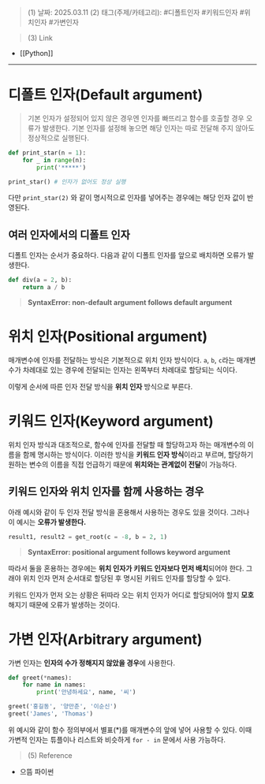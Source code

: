>(1) 날짜: 2025.03.11
>(2) 태그(주제/카테고리): #디폴트인자 #키워드인자 #위치인자 #가변인자 

>(3) Link
- [[Python]]
---

# 디폴트 인자(Default argument)
> 기본 인자가 설정되어 있지 않은 경우엔 인자를 빠뜨리고 함수를 호출할 경우 오류가 발생한다. 기본 인자를 설정해 놓으면 해당 인자는 따로 전달해 주지 않아도 정상적으로 실행된다.

``` python
def print_star(n = 1):
	for _ in range(n):
		print('*****')

print_star() # 인자가 없어도 정상 실행
```

다만 `print_star(2)` 와 같이 명시적으로 인자를 넣어주는 경우에는 해당 인자 값이 반영된다.

## 여러 인자에서의 디폴트 인자
디폴트 인자는 순서가 중요하다. 다음과 같이 디폴트 인자를 앞으로 배치하면 오류가 발생한다.
``` python
def div(a = 2, b):
	return a / b
```

> **SyntaxError: non-default argument follows default argument**

# 위치 인자(Positional argument)
매개변수에 인자를 전달하는 방식은 기본적으로 위치 인자 방식이다. `a`, `b`, `c`라는 매개변수가 차례대로 있는 경우에 전달되는 인자는 왼쪽부터 차례대로 할당되는 식이다.

이렇게 순서에 따른 인자 전달 방식을 **위치 인자** 방식으로 부른다.

# 키워드 인자(Keyword argument)
위치 인자 방식과 대조적으로, 함수에 인자를 전달할 때 할당하고자 하는 매개변수의 이름을 함께 명시하는 방식이다. 이러한 방식을 **키워드 인자 방식**이라고 부르며, 할당하기 원하는 변수의 이름을 직접 언급하기 때문에 **위치와는 관계없이 전달**이 가능하다. 

## 키워드 인자와 위치 인자를 함께 사용하는 경우
아래 예시와 같이 두 인자 전달 방식을 혼용해서 사용하는 경우도 있을 것이다. 그러나 이 예시는 **오류가 발생한다.**
``` python
result1, result2 = get_root(c = -8, b = 2, 1)
```

> **SyntaxError: positional argument follows keyword argument**

따라서 둘을 혼용하는 경우에는 **위치 인자가 키워드 인자보다 먼저 배치**되어야 한다. 그래야 위치 인자 먼저 순서대로 할당된 후 명시된 키워드 인자를 할당할 수 있다. 

키워드 인자가 먼저 오는 상황은 뒤따라 오는 위치 인자가 어디로 할당되어야 할지 **모호**해지기 때문에 오류가 발생하는 것이다.

# 가변 인자(Arbitrary argument)
가변 인자는 **인자의 수가 정해지지 않았을 경우**에 사용한다. 
``` python
def greet(*names):
	for name in names:
		print('안녕하세요', name, '씨')

greet('홍길동', '양만춘', '이순신')
greet('James', 'Thomas')
```
위 예시와 같이 함수 정의부에서 별표(\*)를 매개변수의 앞에 넣어 사용할 수 있다. 이때 가변적 인자는 튜플이나 리스트와 비슷하게 `for - in` 문에서 사용 가능하다.


>(5) Reference
- 으뜸 파이썬
